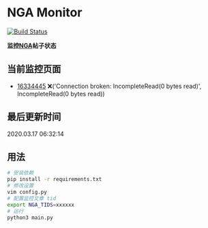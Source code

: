 # NGA Monitor

[![Build Status](https://travis-ci.org/kcwikizh/nga-monitor.svg?branch=master)](https://travis-ci.org/kcwikizh/nga-monitor)

**监控[NGA](https://bbs.nga.cn)帖子状态**

## 当前监控页面

- [16334445](https://bbs.nga.cn/read.php?tid=16334445) ❌('Connection broken: IncompleteRead(0 bytes read)', IncompleteRead(0 bytes read))

## 最后更新时间

2020.03.17 06:32:14

## 用法

```bash
# 安装依赖
pip install -r requirements.txt
# 修改设置
vim config.py
# 配置监控文章 tid
export NGA_TIDS=xxxxxx
# 运行
python3 main.py
```
